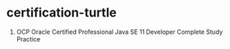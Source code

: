 # certification-turtle
1. OCP Oracle Certified Professional Java SE 11 Developer Complete Study Practice
